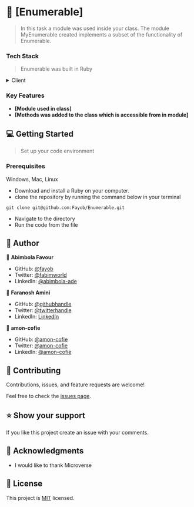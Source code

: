 <!-- PROJECT DESCRIPTION -->

# 📖 [Enumerable] <a name="about-project"></a>

> In this task a module was used inside your class. The module MyEnumerable created implements a subset of the functionality of Enumerable.

### Tech Stack <a name="tech-stack"></a>

> Enumerable was built in Ruby

<details>
  <summary>Client</summary>
  <ul>
    <li><a href="https://www.ruby-lang.org/">Ruby</a></li>
  </ul>
</details>

<!-- Features -->

### Key Features <a name="key-features"></a>

- **[Module used in class]**
- **[Methods was added to the class which is accessible from in module]**


<!-- GETTING STARTED -->

## 💻 Getting Started <a name="getting-started"></a>

> Set up your code environment

### Prerequisites

Windows, Mac, Linux

- Download and install a Ruby on your computer.
- clone the repository by running the command below in your terminal

```
git clone git@github.com:Fayob/Enumerable.git
```

- Navigate to the directory
- Run the code from the file

<!-- AUTHORS -->

## 👥 Author <a name="authors"></a>

👤 **Abimbola Favour**

- GitHub: [@fayob](https://github.com/fayob)
- Twitter: [@fabimworld](https://twitter.com/Fabimworld2536)
- LinkedIn: [@abimbola-ade](http://linkedin.com/in/abimbola-ade/)

👤 **Faranosh Amini**

- GitHub: [@githubhandle](https://github.com/FaranoshAmini)
- Twitter: [@twitterhandle](https://twitter.com/Faranosh_Amini)
- LinkedIn: [LinkedIn](https://www.linkedin.com/in/faranosh-amini-9b925b23a/)

👤 **amon-cofie**

- GitHub: [@amon-cofie](https://github.com/amon-cofie)
- Twitter: [@amon-cofie](https://twitter.com/amon_cofie)
- LinkedIn: [@amon-cofie](https://www.linkedin.com/in/david-amon-cofie-2389ab241/)

<!-- CONTRIBUTING -->

## 🤝 Contributing <a name="contributing"></a>

Contributions, issues, and feature requests are welcome!

Feel free to check the [issues page](../../issues/).

<!-- SUPPORT -->

## ⭐️ Show your support <a name="support"></a>

If you like this project create an issue with your comments.

<!-- ACKNOWLEDGEMENTS -->

## 🙏 Acknowledgments <a name="acknowledgements"></a>

- I would like to thank Microverse

<!-- LICENSE -->

## 📝 License <a name="license"></a>

This project is [MIT](./LICENSE) licensed.
